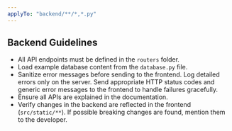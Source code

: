 ```yaml
---
applyTo: "backend/**/*,*.py"
---
```


## Backend Guidelines

- All API endpoints must be defined in the `routers` folder.
- Load example database content from the `database.py` file.
- Sanitize error messages before sending to the frontend. Log detailed errors only on the server. Send appropriate HTTP status codes and generic error messages to the frontend to handle failures gracefully.
- Ensure all APIs are explained in the documentation.
- Verify changes in the backend are reflected in the frontend (`src/static/**`). If possible breaking changes are found, mention them to the developer.